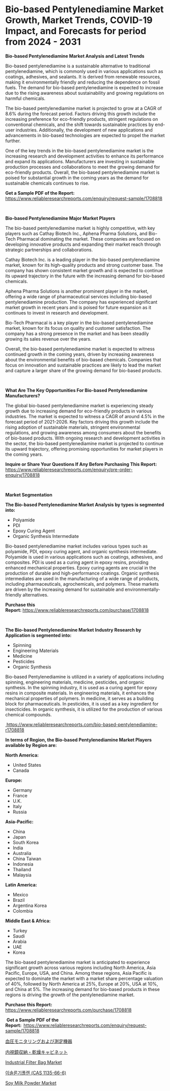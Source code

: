 <p><h1>Bio-based Pentylenediamine Market Growth, Market Trends, COVID-19 Impact, and Forecasts for period from 2024 - 2031</h1></p><p><strong>Bio-based Pentylenediamine Market Analysis and Latest Trends</strong></p>
<p><p>Bio-based pentylenediamine is a sustainable alternative to traditional pentylenediamine, which is commonly used in various applications such as coatings, adhesives, and sealants. It is derived from renewable resources, making it environmentally friendly and reducing the dependence on fossil fuels. The demand for bio-based pentylenediamine is expected to increase due to the rising awareness about sustainability and growing regulations on harmful chemicals.</p><p>The bio-based pentylenediamine market is projected to grow at a CAGR of 8.6% during the forecast period. Factors driving this growth include the increasing preference for eco-friendly products, stringent regulations on conventional chemicals, and the shift towards sustainable practices by end-user industries. Additionally, the development of new applications and advancements in bio-based technologies are expected to propel the market further.</p><p>One of the key trends in the bio-based pentylenediamine market is the increasing research and development activities to enhance its performance and expand its applications. Manufacturers are investing in sustainable production processes and collaborations to meet the growing demand for eco-friendly products. Overall, the bio-based pentylenediamine market is poised for substantial growth in the coming years as the demand for sustainable chemicals continues to rise.</p></p>
<p><strong>Get a Sample PDF of the Report:&nbsp;</strong> <a href="https://www.reliableresearchreports.com/enquiry/request-sample/1708818">https://www.reliableresearchreports.com/enquiry/request-sample/1708818</a></p>
<p>&nbsp;</p>
<p><strong>Bio-based Pentylenediamine Major Market Players</strong></p>
<p><p>The bio-based pentylenediamine market is highly competitive, with key players such as Cathay Biotech Inc., Aphena Pharma Solutions, and Bio-Tech Pharmacal dominating the market. These companies are focused on developing innovative products and expanding their market reach through strategic partnerships and collaborations.</p><p>Cathay Biotech Inc. is a leading player in the bio-based pentylenediamine market, known for its high-quality products and strong customer base. The company has shown consistent market growth and is expected to continue its upward trajectory in the future with the increasing demand for bio-based chemicals.</p><p>Aphena Pharma Solutions is another prominent player in the market, offering a wide range of pharmaceutical services including bio-based pentylenediamine production. The company has experienced significant market growth in recent years and is poised for future expansion as it continues to invest in research and development.</p><p>Bio-Tech Pharmacal is a key player in the bio-based pentylenediamine market, known for its focus on quality and customer satisfaction. The company has a strong presence in the market and has been steadily growing its sales revenue over the years.</p><p>Overall, the bio-based pentylenediamine market is expected to witness continued growth in the coming years, driven by increasing awareness about the environmental benefits of bio-based chemicals. Companies that focus on innovation and sustainable practices are likely to lead the market and capture a larger share of the growing demand for bio-based products.</p></p>
<p>&nbsp;</p>
<p><strong>What Are The Key Opportunities For Bio-based Pentylenediamine Manufacturers?</strong></p>
<p><p>The global bio-based pentylenediamine market is experiencing steady growth due to increasing demand for eco-friendly products in various industries. The market is expected to witness a CAGR of around 4.5% in the forecast period of 2021-2026. Key factors driving this growth include the rising adoption of sustainable materials, stringent environmental regulations, and growing awareness among consumers about the benefits of bio-based products. With ongoing research and development activities in the sector, the bio-based pentylenediamine market is projected to continue its upward trajectory, offering promising opportunities for market players in the coming years.</p></p>
<p><strong>Inquire or Share Your Questions If Any Before Purchasing This Report:</strong> <a href="https://www.reliableresearchreports.com/enquiry/pre-order-enquiry/1708818">https://www.reliableresearchreports.com/enquiry/pre-order-enquiry/1708818</a></p>
<p>&nbsp;</p>
<p><strong>Market Segmentation</strong></p>
<p><strong>The Bio-based Pentylenediamine Market Analysis by types is segmented into:</strong></p>
<p><ul><li>Polyamide</li><li>PDI</li><li>Epoxy Curing Agent</li><li>Organic Synthesis Intermediate</li></ul></p>
<p><p>Bio-based pentylenediamine market includes various types such as polyamide, PDI, epoxy curing agent, and organic synthesis intermediate. Polyamide is used in various applications such as coatings, adhesives, and composites. PDI is used as a curing agent in epoxy resins, providing enhanced mechanical properties. Epoxy curing agents are crucial in the production of durable and high-performance coatings. Organic synthesis intermediates are used in the manufacturing of a wide range of products, including pharmaceuticals, agrochemicals, and polymers. These markets are driven by the increasing demand for sustainable and environmentally-friendly alternatives.</p></p>
<p><strong>Purchase this Report:&nbsp;</strong><a href="https://www.reliableresearchreports.com/purchase/1708818">https://www.reliableresearchreports.com/purchase/1708818</a></p>
<p>&nbsp;</p>
<p><strong>The Bio-based Pentylenediamine Market Industry Research by Application is segmented into:</strong></p>
<p><ul><li>Spinning</li><li>Engineering Materials</li><li>Medicine</li><li>Pesticides</li><li>Organic Synthesis</li></ul></p>
<p><p>Bio-based Pentylenediamine is utilized in a variety of applications including spinning, engineering materials, medicine, pesticides, and organic synthesis. In the spinning industry, it is used as a curing agent for epoxy resins in composite materials. In engineering materials, it enhances the mechanical properties of polymers. In medicine, it serves as a building block for pharmaceuticals. In pesticides, it is used as a key ingredient for insecticides. In organic synthesis, it is utilized for the production of various chemical compounds.</p></p>
<p><a href="https://www.reliableresearchreports.com/bio-based-pentylenediamine-r1708818">&nbsp;https://www.reliableresearchreports.com/bio-based-pentylenediamine-r1708818</a></p>
<p><strong>In terms of Region, the Bio-based Pentylenediamine Market Players available by Region are:</strong></p>
<p>
    <p> <strong> North America: </strong>
        <ul>
            <li>United States</li>
            <li>Canada</li>
        </ul>
        </p> 
    <p> <strong> Europe: </strong>
        <ul>
            <li>Germany</li>
            <li>France</li>
            <li>U.K.</li>
            <li>Italy</li>
            <li>Russia</li>
        </ul>
        </p> 
    <p> <strong> Asia-Pacific: </strong>
        <ul>
            <li>China</li>
            <li>Japan</li>
            <li>South Korea</li>
            <li>India</li>
            <li>Australia</li>
            <li>China Taiwan</li>
            <li>Indonesia</li>
            <li>Thailand</li>
            <li>Malaysia</li>
        </ul>
        </p> 
    <p> <strong> Latin America: </strong>
        <ul>
            <li>Mexico</li>
            <li>Brazil</li>
            <li>Argentina Korea</li>
            <li>Colombia</li>
        </ul>
        </p> 
    <p> <strong> Middle East & Africa: </strong>
        <ul>
            <li>Turkey</li>
            <li>Saudi</li>
            <li>Arabia</li>
            <li>UAE</li>
            <li>Korea</li>
        </ul>
    </p>
    </p>
<p><p>The bio-based pentylenediamine market is anticipated to experience significant growth across various regions including North America, Asia Pacific, Europe, USA, and China. Among these regions, Asia Pacific is expected to dominate the market with a market share percentage valuation of 40%, followed by North America at 25%, Europe at 20%, USA at 10%, and China at 5%. The increasing demand for bio-based products in these regions is driving the growth of the pentylenediamine market.</p></p>
<p><strong>Purchase this Report: </strong><a href="https://www.reliableresearchreports.com/purchase/1708818">https://www.reliableresearchreports.com/purchase/1708818</a></p>
<p>&nbsp;<strong>Get a Sample PDF of the Report:&nbsp;&nbsp;</strong><a href="https://www.reliableresearchreports.com/enquiry/request-sample/1708818">https://www.reliableresearchreports.com/enquiry/request-sample/1708818</a></p>
<p><strong></strong></p>
<p><p><a href="https://github.com/BrionnaBoyle/Market-Research-Report-List-1/blob/main/2828805125621.md">血圧モニタリングおよび測定機器</a></p><p><a href="https://github.com/RudyBoyer2017/Market-Research-Report-List-1/blob/main/9070150125620.md">内視鏡収納・乾燥キャビネット</a></p><p><a href="https://github.com/EbonyHane1955/Market-Research-Report-List-1/blob/main/industrial-filter-bag-market.md">Industrial Filter Bag Market</a></p><p><a href="https://github.com/romeshmittrochakma11/Market-Research-Report-List-1/blob/main/7310774109984.md">이솔론기폴렌 (CAS 1135-66-6)</a></p><p><a href="https://issuu.com/reportprime-2/docs/soy-milk-powder-market-size-2030.pptx">Soy Milk Powder Market</a></p></p>